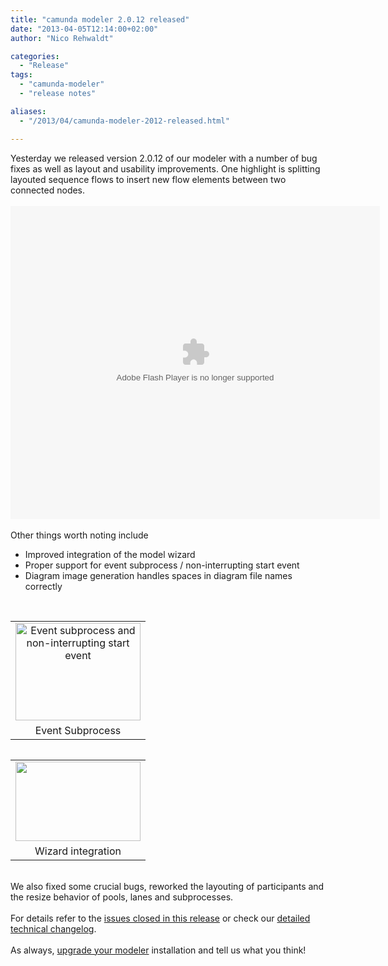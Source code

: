 ```yaml
---
title: "camunda modeler 2.0.12 released"
date: "2013-04-05T12:14:00+02:00"
author: "Nico Rehwaldt"

categories:
  - "Release"
tags: 
  - "camunda-modeler"
  - "release notes"

aliases:
  - "/2013/04/camunda-modeler-2012-released.html"

---
```


<div>
Yesterday we released version 2.0.12 of our modeler with a number of bug fixes as well as layout and usability improvements. One highlight is splitting layouted sequence flows to insert new flow elements between two connected nodes.
<br />
<br /></div>
<div>
<embed align="middle" allowscriptaccess="always" height="501" pluginspage="http://www.macromedia.com/go/getflashplayer" quality="high" src="http://camunda.github.com/camunda-modeler/assets/video/drop-on-flow.swf" type="application/x-shockwave-flash" width="591"></embed>
</div>
<div>
<br />
Other things worth noting include<br />
<ul>
<li>Improved integration of the model wizard</li>
<li>Proper support for event subprocess / non-interrupting start event</li>
<li>Diagram image generation handles spaces in diagram file names correctly</li>
</ul>
<div>
<br /></div>
<table cellpadding="0" cellspacing="0" class="tr-caption-container" style="float: left; margin-right: 1em; text-align: left;"><tbody>
<tr><td style="text-align: center;"><a href="http://camunda.github.com/camunda-modeler/assets/image/event-subprocess.png" imageanchor="1" style="clear: left; margin-bottom: 1em; margin-left: auto; margin-right: auto;"><img alt="Event subprocess and non-interrupting start event" border="0" height="156" src="http://camunda.github.com/camunda-modeler/assets/image/event-subprocess.png" title="Event Subprocess" width="200" /></a></td></tr>
<tr><td class="tr-caption" style="text-align: center;">Event Subprocess</td></tr>
</tbody></table>
<table cellpadding="0" cellspacing="0" class="tr-caption-container" style="float: left; margin-right: 1em; text-align: left;"><tbody>
<tr><td style="text-align: center;"><a href="http://camunda.github.com/camunda-modeler/assets/image/wizard-integration.png" imageanchor="1" style="clear: left; margin-bottom: 1em; margin-left: auto; margin-right: auto;"><img border="0" height="127" src="http://camunda.github.com/camunda-modeler/assets/image/wizard-integration.png" width="200" /></a></td></tr>
<tr><td class="tr-caption" style="text-align: center;">Wizard integration</td></tr>
</tbody></table>
</div>
<div style="clear: both;">
<br />
We also fixed some crucial bugs, reworked the layouting of participants and the resize behavior of pools, lanes and subprocesses.<br />
<br />
For details refer to the <a href="https://app.camunda.com/jira/secure/IssueNavigator!executeAdvanced.jspa?jqlQuery=fixVersion+%3D+%22modeler+2.0.12%22&amp;runQuery=true&amp;clear=true" target="_blank">issues closed in this release</a>&nbsp;or check our&nbsp;<a href="https://github.com/camunda/camunda-modeler/blob/kepler/CHANGELOG.md" target="_blank">detailed technical changelog</a>.<br />
<br />
As always, <a href="http://camunda.org/download/modeler/" target="_blank">upgrade your modeler</a> installation and tell us what you think!<br />
<br /></div>